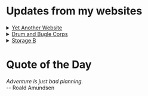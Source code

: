# Updates from my websites

<details><summary> <a href="https://www.amon-hen.com">Yet Another Website</a> </summary>

* <a href="https://www.amon-hen.com/music/34609">Dream State (Brighter Night)</a>
* <a href="https://www.amon-hen.com/computing/internet/www/435">Quote of the Day</a>
* <a href="https://www.amon-hen.com/politics/34631">Actual Election Fraud</a>
* <a href="https://www.amon-hen.com/politics/34605">Our government arbitrarily decided we should stop doing that</a>
* <a href="https://www.amon-hen.com/food/34600">Mmmm, Pizza in a Skillet</a>
* <a href="https://www.amon-hen.com/science/34614">A pointless self-harm to humanity</a>
* <a href="https://www.amon-hen.com/television/4632">MST3K 0206 – Ring of Terror</a>
* <a href="https://www.amon-hen.com/politics/34598">Deferred Prosecution Agreements</a>
* <a href="https://www.amon-hen.com/television/5816">MST3K Short 0912 – Robot Rumpus</a>
* <a href="https://www.amon-hen.com/chappells-show/34589">USCGC Taney</a>
</details>

<details><summary> <a href="https://www.drum-corps.net">Drum and Bugle Corps</a> </summary>

* <a href="https://www.drum-corps.net/scores/dci/4014">2025 DCI World Championship Semifinals</a>
* <a href="https://www.drum-corps.net/scores/dci/4010">2025 DCI All-Age Class Championships</a>
* <a href="https://www.drum-corps.net/scores/dci/4007">2025 DCI World Championship Prelims</a>
* <a href="https://www.drum-corps.net/brass/4003">Bluecoats 2025 Encore Performance</a>
* <a href="https://www.drum-corps.net/scores/dci/4000">2025 DCI Open Class World Championship Finals</a>
* <a href="https://www.drum-corps.net/scores/dci/3992">2025 DCI Open Class World Championship Prelims</a>
* <a href="https://www.drum-corps.net/scores/dci/3989">Innovations In Brass (2025)</a>
* <a href="https://www.drum-corps.net/scores/dci/3986">DCI Lake Erie (2025)</a>
* <a href="https://www.drum-corps.net/scores/dci/3983">DCI Pittsburgh (2025)</a>
* <a href="https://www.drum-corps.net/scores/dci/3979">Big Sounds in Motion (2025)</a>
</details>

<details><summary> <a href="https://www.storage-b.com">Storage B</a> </summary>

* <a href="https://www.storage-b.com/ai/1105">Not Even Close</a>
* <a href="https://www.storage-b.com/math-numerical-analysis/1081">Crummy Code from Copilot</a>
* <a href="https://www.storage-b.com/humor/1067">Meeting Driven Development</a>
* <a href="https://www.storage-b.com/c/1057">CLion Is Now Free for Non-Commercial Use</a>
* <a href="https://www.storage-b.com/humor/1052">Programmers Then and Now</a>
* <a href="https://www.storage-b.com/c/1050">Strategies for Developing Safety-Critical Software in C++</a>
* <a href="https://www.storage-b.com/ai/1048">What trillion-dollar problem is AI trying to solve?</a>
* <a href="https://www.storage-b.com/math-numerical-analysis/1036">Hypot</a>
* <a href="https://www.storage-b.com/c/1015">Uploading Consciousness</a>
* <a href="https://www.storage-b.com/humor/1003">SCRUM: An Honest Ad</a>
</details>

# Quote of the Day
<p><em>Adventure is just bad planning.</em><br /> -- Roald Amundsen</p>